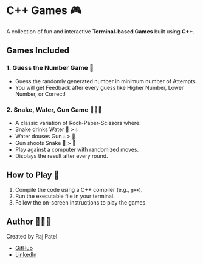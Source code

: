 # C++ Games 🎮  

A collection of fun and interactive **Terminal-based Games** built using **C++**.

## Games Included

### 1. **Guess the Number Game** 🔢  
- Guess the randomly generated number in minimum number of Attempts.
- You will get Feedback after every guess like Higher Number, Lower Number, or Correct!  

### 2. **Snake, Water, Gun Game** 🐍💧🔫  
- A classic variation of Rock-Paper-Scissors where:  
- Snake drinks Water 🐍 > 💧  
- Water douses Gun 💧 > 🔫  
- Gun shoots Snake 🔫 > 🐍  
- Play against a computer with randomized moves.  
- Displays the result after every round.  

## How to Play 🚀  
1. Compile the code using a C++ compiler (e.g., `g++`).  
2. Run the executable file in your terminal.  
3. Follow the on-screen instructions to play the games.

## Author 🧑🏻‍💻  
  Created by Raj Patel  
- [GitHub](https://github.com/Raj-Patel7807)  
- [LinkedIn](https://www.linkedin.com/in/raj-patel7807/)

